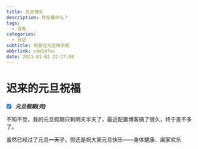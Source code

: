 ```yaml
---
title: 元旦快乐
description: 你在看什么？
tags:
  - 没有
categories:
  - 日记
subtitle: 祝各位元旦快乐啦
abbrlink: cde24fac
date: 2021-01-02 22:17:04
---
```


# 迟来的元旦祝福

- [x] ***元旦假期(完)***

不知不觉，我的元旦假期只剩明天半天了，最近配置博客搞了很久，终于差不多了。

虽然已经过了元旦~~一天了~~，但还是祝大家元旦快乐——身体健康、阖家欢乐